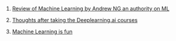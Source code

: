 1. [Review of Machine Learning by Andrew NG an authority on ML](https://medium.com/@irshaduetian/review-of-machine-learning-course-by-andrew-ng-and-what-to-do-next-1184d45ad16a)

2. [Thoughts after taking the Deeplearning.ai courses](https://towardsdatascience.com/thoughts-after-taking-the-deeplearning-ai-courses-8568f132153)

3. [Machine Learning is fun](https://medium.com/@ageitgey/machine-learning-is-fun-80ea3ec3c471)
